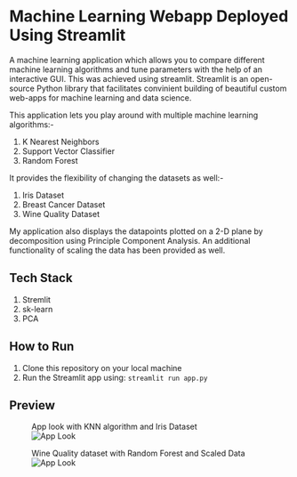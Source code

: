 # Machine Learning Webapp Deployed Using Streamlit

A machine learning application which allows you to compare different machine learning algorithms and tune parameters with the help of an interactive GUI. This was achieved using streamlit. Streamlit is an open-source Python library that facilitates convinient building of beautiful custom web-apps for machine learning and data science.


This application lets you play around with multiple machine learning algorithms:-
1. K Nearest Neighbors
2. Support Vector Classifier 
3. Random Forest 

It provides the flexibility of changing the datasets as well:- 
1. Iris Dataset
2. Breast Cancer Dataset 
3. Wine Quality Dataset

My application also displays the datapoints plotted on a 2-D plane by decomposition using Principle Component Analysis. An additional functionality of scaling the data has been provided as well. 

## Tech Stack 
1. Stremlit 
2. sk-learn 
3. PCA 

## How to Run 

1. Clone this repository on your local machine 
2. Run the Streamlit app using: `streamlit run app.py`  
## Preview 

<p align="center">
  <figure class="image">
    <figcaption>App look with KNN algorithm and Iris Dataset </figcaption>
    <img src="images\pic1.JPG" alt="App Look">
  </figure>
 </p> 
 
 <p align="center">
  <figure class="image">
    <figcaption>Wine Quality dataset with Random Forest and Scaled Data</figcaption>
    <img src="images\pic2.JPG" alt="App Look">
  </figure>
 </p> 
 
